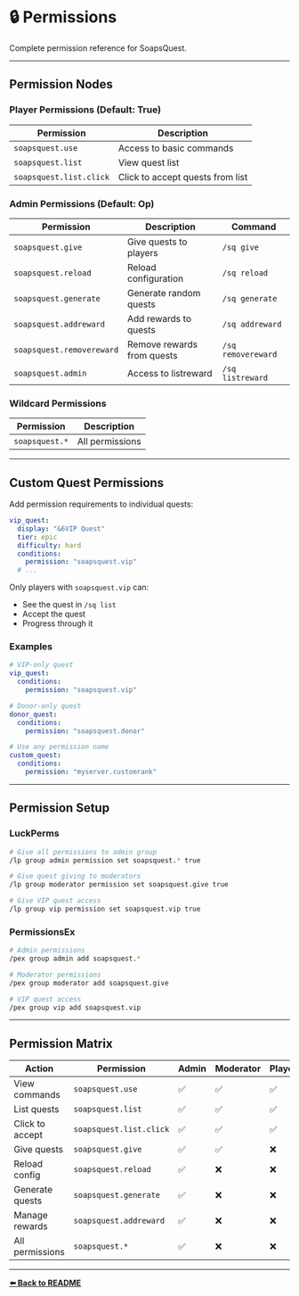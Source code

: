 # 🔒 Permissions

Complete permission reference for SoapsQuest.

---

## Permission Nodes

### Player Permissions (Default: True)

| Permission | Description |
|------------|-------------|
| `soapsquest.use` | Access to basic commands |
| `soapsquest.list` | View quest list |
| `soapsquest.list.click` | Click to accept quests from list |

### Admin Permissions (Default: Op)

| Permission | Description | Command |
|------------|-------------|---------|
| `soapsquest.give` | Give quests to players | `/sq give` |
| `soapsquest.reload` | Reload configuration | `/sq reload` |
| `soapsquest.generate` | Generate random quests | `/sq generate` |
| `soapsquest.addreward` | Add rewards to quests | `/sq addreward` |
| `soapsquest.removereward` | Remove rewards from quests | `/sq removereward` |
| `soapsquest.admin` | Access to listreward | `/sq listreward` |

### Wildcard Permissions

| Permission | Description |
|------------|-------------|
| `soapsquest.*` | All permissions |

---

## Custom Quest Permissions

Add permission requirements to individual quests:

```yaml
vip_quest:
  display: "&6VIP Quest"
  tier: epic
  difficulty: hard
  conditions:
    permission: "soapsquest.vip"
  # ...
```

Only players with `soapsquest.vip` can:
- See the quest in `/sq list`
- Accept the quest
- Progress through it

### Examples

```yaml
# VIP-only quest
vip_quest:
  conditions:
    permission: "soapsquest.vip"

# Donor-only quest
donor_quest:
  conditions:
    permission: "soapsquest.donor"

# Use any permission name
custom_quest:
  conditions:
    permission: "myserver.customrank"
```

---

## Permission Setup

### LuckPerms

```bash
# Give all permissions to admin group
/lp group admin permission set soapsquest.* true

# Give quest giving to moderators
/lp group moderator permission set soapsquest.give true

# Give VIP quest access
/lp group vip permission set soapsquest.vip true
```

### PermissionsEx

```bash
# Admin permissions
/pex group admin add soapsquest.*

# Moderator permissions
/pex group moderator add soapsquest.give

# VIP quest access
/pex group vip add soapsquest.vip
```

---

## Permission Matrix

| Action | Permission | Admin | Moderator | Player |
|--------|------------|-------|-----------|--------|
| View commands | `soapsquest.use` | ✅ | ✅ | ✅ |
| List quests | `soapsquest.list` | ✅ | ✅ | ✅ |
| Click to accept | `soapsquest.list.click` | ✅ | ✅ | ✅ |
| Give quests | `soapsquest.give` | ✅ | ✅ | ❌ |
| Reload config | `soapsquest.reload` | ✅ | ❌ | ❌ |
| Generate quests | `soapsquest.generate` | ✅ | ❌ | ❌ |
| Manage rewards | `soapsquest.addreward` | ✅ | ❌ | ❌ |
| All permissions | `soapsquest.*` | ✅ | ❌ | ❌ |

---

**[⬅️ Back to README](README.md)**
